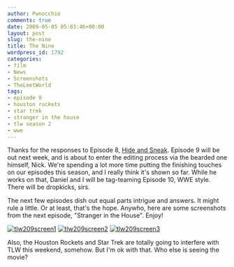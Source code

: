 ```yaml
---
author: Pwnocchio
comments: true
date: 2009-05-05 05:03:46+00:00
layout: post
slug: the-nine
title: The Nine
wordpress_id: 1792
categories:
- film
- News
- Screenshots
- TheLeetWorld
tags:
- episode 9
- houston rockets
- star trek
- stranger in the house
- tlw season 2
- wwe
---
```


Thanks for the responses to Episode 8, [Hide and Sneak](http://smoothfewfilms.com/2009/04/30/hide-and-sneak/). Episode 9 will be out next week, and is about to enter the editing process via the bearded one himself, Nick. We're spending a lot more time putting the finishing touches on our episodes this season, and I really think it's shown so far. While he works on that, Daniel and I will be tag-teaming Episode 10, WWE style. There will be dropkicks, sirs.

The next few episodes dish out equal parts intrigue and answers. It might rule a little. Or at least, that's the hope. Anywho, here are some screenshots from the next episode, "Stranger in the House". Enjoy!

[![tlw209screen1](http://smoothfewfilms.com/wp-content/uploads/2009/05/tlw209screen1-128x72.jpg)](http://smoothfewfilms.com/wp-content/uploads/2009/05/tlw209screen1.jpg)  [![tlw209screen2](http://smoothfewfilms.com/wp-content/uploads/2009/05/tlw209screen2-128x72.jpg)](http://smoothfewfilms.com/wp-content/uploads/2009/05/tlw209screen2.jpg)  [![tlw209screen3](http://smoothfewfilms.com/wp-content/uploads/2009/05/tlw209screen3-128x72.jpg)](http://smoothfewfilms.com/wp-content/uploads/2009/05/tlw209screen3.jpg)

Also, the Houston Rockets and Star Trek are totally going to interfere with TLW this weekend, somehow. But I'm ok with that. Who else is seeing the movie?

